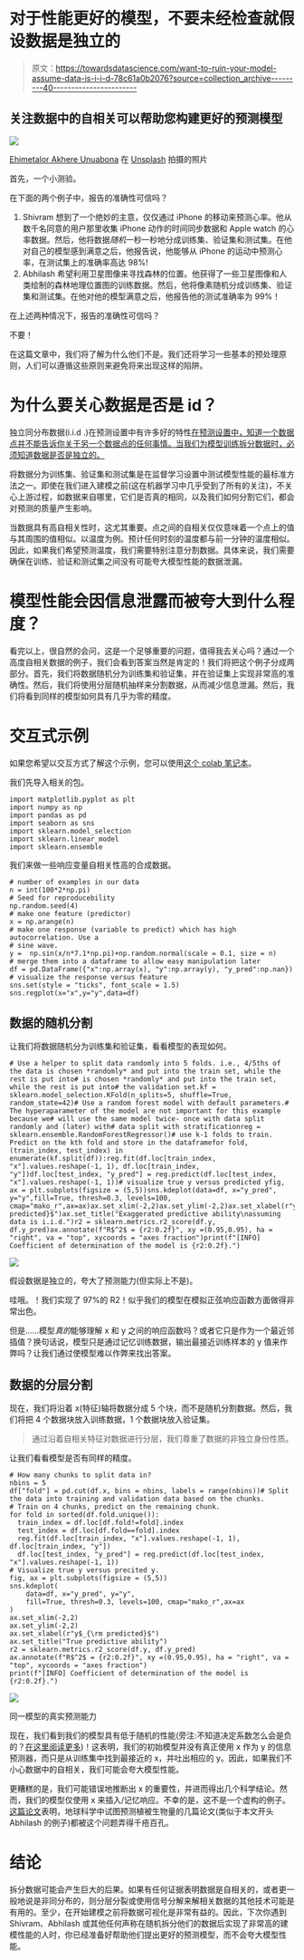 # 对于性能更好的模型，不要未经检查就假设数据是独立的

> 原文：<https://towardsdatascience.com/want-to-ruin-your-model-assume-data-is-i-i-d-78c61a0b2076?source=collection_archive---------40----------------------->

## 关注数据中的自相关可以帮助您构建更好的预测模型

![](img/fa42b5a4e6cb158098c2a5178dd08dc9.png)

[Ehimetalor Akhere Unuabona](https://unsplash.com/@theeastlondonphotographer?utm_source=medium&utm_medium=referral) 在 [Unsplash](https://unsplash.com?utm_source=medium&utm_medium=referral) 拍摄的照片

首先，一个小测验。

在下面的两个例子中，报告的准确性可信吗？

1.  Shivram 想到了一个绝妙的主意，仅仅通过 iPhone 的移动来预测心率。他从数千名同意的用户那里收集 iPhone 动作的时间同步数据和 Apple watch 的心率数据。然后，他将数据*随机*一秒一秒地分成训练集、验证集和测试集。在他对自己的模型感到满意之后，他报告说，他能够从 iPhone 的运动中预测心率，在测试集上的准确率高达 98%!
2.  Abhilash 希望利用卫星图像来寻找森林的位置。他获得了一些卫星图像和人类绘制的森林地理位置图的训练数据。然后，他将像素随机分成训练集、验证集和测试集。在他对他的模型满意之后，他报告他的测试准确率为 99%！

在上述两种情况下，报告的准确性可信吗？

不要！

在这篇文章中，我们将了解为什么他们不是。我们还将学习一些基本的预处理原则，人们可以遵循这些原则来避免将来出现这样的陷阱。

# 为什么要关心数据是否是 id？

独立同分布数据(i.i.d .)在预测设置中有许多好的特性[在预测设置中，知道一个数据点并不能告诉你关于另一个数据点的任何事情。当我们为模型训练拆分数据时，必须知道数据是否是独立的。](/independent-and-identically-distributed-ce250ad1bfa8)

将数据分为训练集、验证集和测试集是在监督学习设置中测试模型性能的最标准方法之一。即使在我们进入建模之前(这在机器学习中几乎受到了所有的关注)，不关心上游过程，如数据来自哪里，它们是否真的相同，以及我们如何分割它们，都会对预测的质量产生影响。

当数据具有高自相关性时，这尤其重要。点之间的自相关仅仅意味着一个点上的值与其周围的值相似。以温度为例。预计任何时刻的温度都与前一分钟的温度相似。因此，如果我们希望预测温度，我们需要特别注意分割数据。具体来说，我们需要确保在训练、验证和测试集之间没有可能夸大模型性能的数据泄漏。

# 模型性能会因信息泄露而被夸大到什么程度？

看完以上，很自然的会问，这是一个足够重要的问题，值得我去关心吗？通过一个高度自相关数据的例子，我们会看到答案当然是肯定的！我们将把这个例子分成两部分。首先，我们将数据随机分为训练集和验证集，并在验证集上实现非常高的准确性。然后，我们将使用分层随机抽样来分割数据，从而减少信息泄漏。然后，我们将看到同样的模型如何具有几乎为零的精度。

# 交互式示例

如果您希望以交互方式了解这个示例，您可以使用[这个 colab 笔记本](https://colab.research.google.com/drive/1EJFCIX4enOvwLby_0DPFX4-KwG-S7YTF#scrollTo=lgm0yAIwN6O9)。

我们先导入相关的包。

```
import matplotlib.pyplot as plt
import numpy as np
import pandas as pd
import seaborn as sns
import sklearn.model_selection
import sklearn.linear_model
import sklearn.ensemble
```

我们来做一些响应变量自相关性高的合成数据。

```
# number of examples in our data
n = int(100*2*np.pi)
# Seed for reproducebility
np.random.seed(4)
# make one feature (predictor)
x = np.arange(n)
# make one response (variable to predict) which has high autocorrelation. Use a
# sine wave.
y =  np.sin(x/n*7.1*np.pi)+np.random.normal(scale = 0.1, size = n)
# merge them into a dataframe to allow easy manipulation later
df = pd.DataFrame({"x":np.array(x), "y":np.array(y), "y_pred":np.nan})
# visualize the response versus feature
sns.set(style = "ticks", font_scale = 1.5)
sns.regplot(x="x",y="y",data=df)
```

## 数据的随机分割

让我们将数据随机分为训练集和验证集，看看模型的表现如何。

```
# Use a helper to split data randomly into 5 folds. i.e., 4/5ths of the data is chosen *randomly* and put into the train set, while the rest is put into# is chosen *randomly* and put into the train set, while the rest is put into# the validation set.kf = sklearn.model_selection.KFold(n_splits=5, shuffle=True, random_state=42)# Use a random forest model with default parameters.# The hyperaparameter of the model are not important for this example because we# will use the same model twice- once with data split randomly and (later) with# data split with stratificationreg = sklearn.ensemble.RandomForestRegressor()# use k-1 folds to train. Predict on the kth fold and store in the dataframefor fold, (train_index, test_index) in enumerate(kf.split(df)):reg.fit(df.loc[train_index, "x"].values.reshape(-1, 1), df.loc[train_index, "y"])df.loc[test_index, "y_pred"] = reg.predict(df.loc[test_index, "x"].values.reshape(-1, 1))# visualize true y versus predicted yfig, ax = plt.subplots(figsize = (5,5))sns.kdeplot(data=df, x="y_pred", y="y",fill=True, thresh=0.3, levels=100, cmap="mako_r",ax=ax)ax.set_xlim(-2,2)ax.set_ylim(-2,2)ax.set_xlabel(r"y$_{\rm predicted}$")ax.set_title("Exaggerated predictive ability\nassuming data is i.i.d.")r2 = sklearn.metrics.r2_score(df.y, df.y_pred)ax.annotate(f"R$^2$ = {r2:0.2f}", xy =(0.95,0.95), ha = "right", va = "top", xycoords = "axes fraction")print(f"[INFO] Coefficient of determination of the model is {r2:0.2f}.")
```

![](img/86a7a4ab38b0c6f769e473e33c1de5b0.png)

假设数据是独立的，夸大了预测能力(但实际上不是)。

哇哦。！我们实现了 97%的 R2！似乎我们的模型在模拟正弦响应函数方面做得非常出色。

但是……模型*真的*能够理解 x 和 y 之间的响应函数吗？或者它只是作为一个最近邻插值？换句话说，模型只是通过记忆训练数据，输出最接近训练样本的 y 值来作弊吗？让我们通过使模型难以作弊来找出答案。

## 数据的分层分割

现在，我们将沿着 x(特征)轴将数据分成 5 个块，而不是随机分割数据。然后，我们将把 4 个数据块放入训练数据，1 个数据块放入验证集。

> 通过沿着自相关特征对数据进行分层，我们尊重了数据的非独立身份性质。

让我们看看模型是否有同样的精度。

```
# How many chunks to split data in? 
nbins = 5
df["fold"] = pd.cut(df.x, bins = nbins, labels = range(nbins))# Split the data into training and validation data based on the chunks.
# Train on 4 chunks, predict on the remaining chunk.
for fold in sorted(df.fold.unique()):
  train_index = df.loc[df.fold!=fold].index
  test_index = df.loc[df.fold==fold].index
  reg.fit(df.loc[train_index, "x"].values.reshape(-1, 1), df.loc[train_index, "y"])
  df.loc[test_index, "y_pred"] = reg.predict(df.loc[test_index, "x"].values.reshape(-1, 1))
# Visualize true y versus precited y.
fig, ax = plt.subplots(figsize = (5,5))
sns.kdeplot(
    data=df, x="y_pred", y="y",
    fill=True, thresh=0.3, levels=100, cmap="mako_r",ax=ax
)
ax.set_xlim(-2,2)
ax.set_ylim(-2,2)
ax.set_xlabel(r"y$_{\rm predicted}$")
ax.set_title("True predictive ability")
r2 = sklearn.metrics.r2_score(df.y, df.y_pred)
ax.annotate(f"R$^2$ = {r2:0.2f}", xy =(0.95,0.95), ha = "right", va = "top", xycoords = "axes fraction")
print(f"[INFO] Coefficient of determination of the model is {r2:0.2f}.")
```

![](img/1bb3ea0357433b92fc42aadb29b6ba2f.png)

同一模型的真实预测能力

现在，我们看到我们的模型具有低于随机的性能(旁注:不知道决定系数怎么会是负的？[在这里阅读更多](/r²-or-r²-when-to-use-what-4968eee68ed3))！这表明，我们的初始模型并没有真正使用 x 作为 y 的信息预测器，而只是从训练集中找到最接近的 x，并吐出相应的 y。因此，如果我们不小心数据中的自相关，我们可能会夸大模型性能。

更糟糕的是，我们可能错误地推断出 x 的重要性，并进而得出几个科学结论。然而，我们的模型仅使用 x 来插入/记忆响应。不幸的是，这不是一个虚构的例子。[这篇论文](https://www.nature.com/articles/s41467-020-18321-y)表明，地球科学中试图预测植被生物量的几篇论文(类似于本文开头 Abhilash 的例子)都被这个问题弄得千疮百孔。

# 结论

拆分数据可能会产生巨大的后果。如果有任何证据表明数据是自相关的，或者更一般地说是非同分布的，则分层分裂或使用信号分解来解相关数据的其他技术可能是有用的。至少，在开始建模之前将数据可视化是非常有益的。因此，下次你遇到 Shivram、Abhilash 或其他任何声称在随机拆分他们的数据后实现了非常高的建模性能的人时，你已经准备好帮助他们提出更好的预测模型，而不会夸大模型性能。